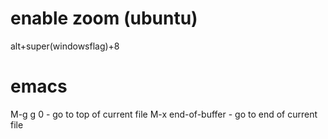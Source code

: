# enable zoom (ubuntu)
alt+super(windowsflag)+8


# emacs
M-g g 0 - go to top of current file
M-x end-of-buffer - go to end of current file
